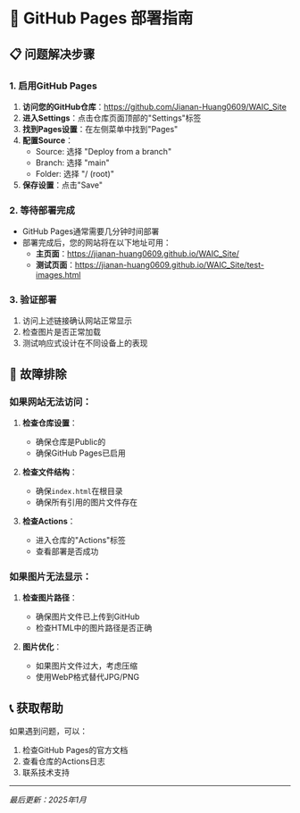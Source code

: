 # 🚀 GitHub Pages 部署指南

## 📋 问题解决步骤

### 1. 启用GitHub Pages

1. **访问您的GitHub仓库**：https://github.com/Jianan-Huang0609/WAIC_Site
2. **进入Settings**：点击仓库页面顶部的"Settings"标签
3. **找到Pages设置**：在左侧菜单中找到"Pages"
4. **配置Source**：
   - Source: 选择 "Deploy from a branch"
   - Branch: 选择 "main"
   - Folder: 选择 "/ (root)"
5. **保存设置**：点击"Save"

### 2. 等待部署完成

- GitHub Pages通常需要几分钟时间部署
- 部署完成后，您的网站将在以下地址可用：
  - **主页面**：https://jianan-huang0609.github.io/WAIC_Site/
  - **测试页面**：https://jianan-huang0609.github.io/WAIC_Site/test-images.html

### 3. 验证部署

1. 访问上述链接确认网站正常显示
2. 检查图片是否正常加载
3. 测试响应式设计在不同设备上的表现

## 🔧 故障排除

### 如果网站无法访问：

1. **检查仓库设置**：
   - 确保仓库是Public的
   - 确保GitHub Pages已启用

2. **检查文件结构**：
   - 确保`index.html`在根目录
   - 确保所有引用的图片文件存在

3. **检查Actions**：
   - 进入仓库的"Actions"标签
   - 查看部署是否成功

### 如果图片无法显示：

1. **检查图片路径**：
   - 确保图片文件已上传到GitHub
   - 检查HTML中的图片路径是否正确

2. **图片优化**：
   - 如果图片文件过大，考虑压缩
   - 使用WebP格式替代JPG/PNG

## 📞 获取帮助

如果遇到问题，可以：
1. 检查GitHub Pages的官方文档
2. 查看仓库的Actions日志
3. 联系技术支持

---

*最后更新：2025年1月* 
